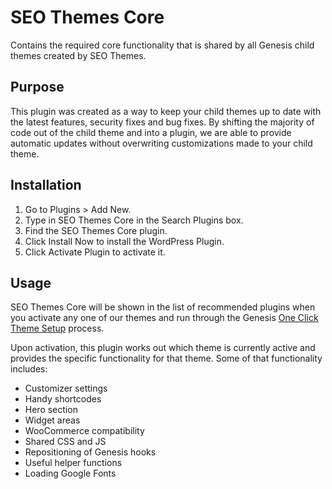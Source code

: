 # SEO Themes Core

Contains the required core functionality that is shared by all Genesis child themes created by SEO Themes.

## Purpose

This plugin was created as a way to keep your child themes up to date with the latest features, security fixes and bug fixes. By shifting the majority of code out of the child theme and into a plugin, we are able to provide automatic updates without overwriting customizations made to your child theme.

## Installation

1. Go to Plugins > Add New.
2. Type in SEO Themes Core in the Search Plugins box.
3. Find the SEO Themes Core plugin.
4. Click Install Now to install the WordPress Plugin.
5. Click Activate Plugin to activate it.

## Usage

SEO Themes Core will be shown in the list of recommended plugins when you activate any one of our themes and run through the Genesis [One Click Theme Setup](https://studiopress.github.io/genesis/theme-setup/) process.

Upon activation, this plugin works out which theme is currently active and provides the specific functionality for that theme. Some of that functionality includes:

- Customizer settings 
- Handy shortcodes
- Hero section
- Widget areas
- WooCommerce compatibility
- Shared CSS and JS
- Repositioning of Genesis hooks
- Useful helper functions
- Loading Google Fonts
